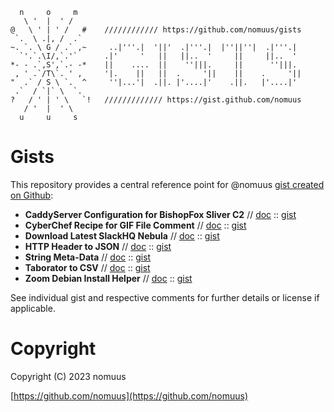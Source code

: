 ```
  n     o     m      
   \ '  |  ' /       
@   \ ' | ' /   #    //////////// https://github.com/nomuus/gists
 `.  \ .|, /  .`     
~. `. \ G / .` ,~     ..|'''.|  '||'  .|'''.|  |''||''|  .|'''.|  
  `'.`.\I/,`.'`      .|'     '   ||   ||..  '     ||     ||..  '  
*- - .`,S',`.- -*    ||    ....  ||    ''|||.     ||      ''|||.  
 , ' .`/T\`. ' ,     '|.    ||   ||  .     '||    ||    .     '|| 
"  .` / S \ `.  ^     ''|...'|  .||. |'....|'    .||.   |'....|'  
 .`  / `|` \  `.     
?   / ' | ' \   `!   ///////////// https://gist.github.com/nomuus
   / '  |  ' \       
  u     u     s      
```

# Gists

This repository provides a central reference point for @nomuus [gist created on Github](https://gist.github.com/nomuus):

- **CaddyServer Configuration for BishopFox Sliver C2** // [doc](./doc/caddyfile_sliver_c2_public.conf.md) :: [gist](https://gist.github.com/nomuus/d10bf42cd96e2d2b12e3458054ebe5bf)
- **CyberChef Recipe for GIF File Comment** // [doc](./doc/cyberchef_gifcomment.md.md) :: [gist](https://gist.github.com/nomuus/32147f2a12595ad844067c83f0c6ef51)
- **Download Latest SlackHQ Nebula** // [doc](./doc/get_latest_nebula.sh.md) :: [gist](https://gist.github.com/nomuus/b83e19d0103fcc373974b97e7057a1db)
- **HTTP Header to JSON** // [doc](./doc/http-header-to-json.py.md) :: [gist](https://gist.github.com/nomuus/93b31dc3e790116c82e951e5e741a048#file-http-header-to-json-py)
- **String Meta-Data** // [doc](./doc/meta-string-data.py.md) :: [gist](https://gist.github.com/nomuus/b95ad1417d8d3ec68adc2b6a37efe999#file-meta-string-data-py)
- **Taborator to CSV** // [doc](./doc/taborator_csv.py.md) :: [gist](https://gist.github.com/nomuus/e3e6dd7019b3b4a23c7f64600c3384e4#file-taborator_csv-py)
- **Zoom Debian Install Helper** // [doc](./doc/install_zoom_debian.sh.md) :: [gist](https://gist.github.com/nomuus/777152e79f4a8bc176fcded05bd10d26#file-install_zoom_debian-sh)

See individual gist and respective comments for further details or license if applicable.

# Copyright
Copyright (C) 2023 nomuus

[https://github.com/nomuus](https://github.com/nomuus)
